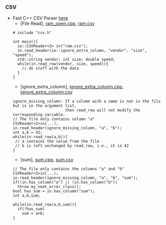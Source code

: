 ### CSV
* Fast C++ CSV Parser [here](https://github.com/ben-strasser/fast-cpp-csv-parser)
    * [File Read], [ram_open.cpp](https://github.com/csbyun-data/CPP-Pro/blob/main/chap03/CSV/ram_open.cpp), [ram.csv](https://github.com/csbyun-data/CPP-Pro/blob/main/chap03/CSV/ram.csv)
    ```
    # include "csv.h"

    int main(){
      io::CSVReader<3> in("ram.csv");
      in.read_header(io::ignore_extra_column, "vendor", "size", "speed");
      std::string vendor; int size; double speed;
      while(in.read_row(vendor, size, speed)){
        // do stuff with the data
      }
    }
    ```
    * [ignore_extra_column], [ignore_extra_column.cpp](https://github.com/csbyun-data/CPP-Pro/blob/main/chap03/CSV/ignore_missing_column.cpp), [iqnore_extra_column.csv](https://github.com/csbyun-data/CPP-Pro/blob/main/chap03/CSV/ignore_missing_column.csv)
    ```
    ignore_missing_column: If a column with a name is not in the file but is in the argument list,
                           then read_row will not modify the corresponding variable.
    // The file only contains column "a"
    CSVReader<2>in(...);
    in.read_header(ignore_missing_column, "a", "b");
    int a,b = 42;
    while(in.read_row(a,b)){
     // a contains the value from the file
     // b is left unchanged by read_row, i.e., it is 42
    }
    ```
    * [sum], [sum.cpp](https://github.com/csbyun-data/CPP-Pro/blob/main/chap03/CSV/sum.cpp), [sum.csv](https://github.com/csbyun-data/CPP-Pro/blob/main/chap03/CSV/sum.csv)
    ```
    // The file only contains the columns "a" and "b"
    CSVReader<3>in(...);
    in.read_header(ignore_missing_column, "a", "b", "sum");
    if(!in.has_column("a") || !in.has_column("b"))
      throw my_neat_error_class();
    bool has_sum = in.has_column("sum");
    int a,b,sum;

    while(in.read_row(a,b,sum)){
      if(!has_sum)
        sum = a+b;
    }
    ```
    
    
